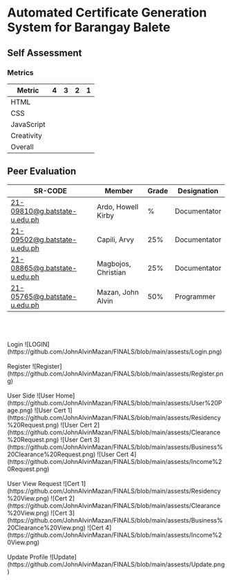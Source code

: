 # Automated Certificate Generation System for Barangay Balete

## Self Assessment

### Metrics
| Metric     | 4    | 3    | 2    | 1    |
|------------|------|------|------|------|
| HTML       |      |      |      |      |
| CSS        |      |      |      |      |
| JavaScript |      |      |      |      |
| Creativity |      |      |      |      |
| Overall    |      |      |      |      |

## Peer Evaluation

| SR-CODE                        | Member              | Grade | Designation  |
|-------------------------------|---------------------|-------|--------------|
| 21-09810@g.batstate-u.edu.ph   | Ardo, Howell Kirby  | %     | Documentator |
| 21-09502@g.batstate-u.edu.ph   | Capili, Arvy        | 25%   | Documentator |
| 21-08865@g.batstate-u.edu.ph   | Magbojos, Christian | 25%   | Documentator |
| 21-05765@g.batstate-u.edu.ph   | Mazan, John Alvin   | 50%   | Programmer   |
<br>
<br><br> Login
![LOGIN](https://github.com/JohnAlvinMazan/FINALS/blob/main/assests/Login.png)
<br>
<br>Register
![Register](https://github.com/JohnAlvinMazan/FINALS/blob/main/assests/Register.png)
<br><br> User Side
![User Home](https://github.com/JohnAlvinMazan/FINALS/blob/main/assests/User%20Page.png)
![User Cert 1](https://github.com/JohnAlvinMazan/FINALS/blob/main/assests/Residency%20Request.png)
![User Cert 2](https://github.com/JohnAlvinMazan/FINALS/blob/main/assests/Clearance%20Request.png)
![User Cert 3](https://github.com/JohnAlvinMazan/FINALS/blob/main/assests/Business%20Clearance%20Request.png)
![User Cert 4](https://github.com/JohnAlvinMazan/FINALS/blob/main/assests/Income%20Request.png)
<br><br> User View Request
![Cert 1](https://github.com/JohnAlvinMazan/FINALS/blob/main/assests/Residency%20View.png)
![Cert 2](https://github.com/JohnAlvinMazan/FINALS/blob/main/assests/Clearance%20View.png)
![Cert 3](https://github.com/JohnAlvinMazan/FINALS/blob/main/assests/Business%20Clearance%20View.png)
![Cert 4](https://github.com/JohnAlvinMazan/FINALS/blob/main/assests/Income%20View.png)
<br><br> Update Profile
![Update](https://github.com/JohnAlvinMazan/FINALS/blob/main/assests/Update.png)
<br><br>
